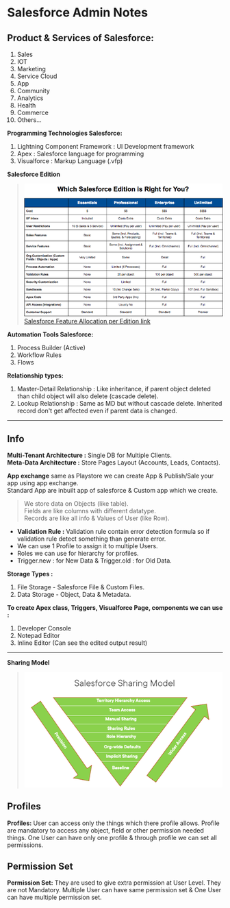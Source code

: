 # Salesforce Admin Notes

## Product & Services of Salesforce:

1. Sales
2. IOT
3. Marketing
4. Service Cloud
5. App
6. Community
7. Analytics
8. Health
9. Commerce
10. Others...

**Programming Technologies Salesforce:**

1. Lightning Component Framework : UI Development framework
2. Apex : Salesforce language for programming
3. Visualforce : Markup Language (.vfp)

**Salesforce Edition** 

> ![Salesforce Edition](../Assets/Salesforce%20Editions.png)
> [Salesforce Feature Allocation per Edition link](https://help.salesforce.com/s/articleView?id=sf.overview_limits_general.htm&type=5&language=en_US)


**Automation Tools Salesforce:**

1. Process Builder (Active)
2. Workflow Rules
3. Flows

**Relationship types:**

1. Master-Detail Relationship : Like inheritance, if parent object deleted than child object will also delete (cascade delete).
2. Lookup Relationship : Same as MD but without cascade delete. Inherited record don't get affected even if parent data is changed.

---

## Info

**Multi-Tenant Architecture :** Single DB for Multiple Clients.  
**Meta-Data Architecture :** Store Pages Layout (Accounts, Leads, Contacts).

**App exchange** same as Playstore we can create App & Publish/Sale your app using app exchange.  
Standard App are inbuilt app of salesforce & Custom app which we create.  

> We store data on Objects (like table).  
> Fields are like columns with different datatype.  
> Records are like all info & Values of User (like Row).
  
* **Validation Rule :** Validation rule contain error detection formula so if validation rule detect something than generate error.
* We can use 1 Profile to assign it to multiple Users.
* Roles we can use for hierarchy for profiles.
* Trigger.new : for New Data & Trigger.old : for Old Data.

**Storage Types :**
1. File Storage - Salesforce File & Custom Files.
2. Data Storage - Object, Data & Metadata. 

**To create Apex class, Triggers, Visualforce Page, components we can use :**

1. Developer Console
2. Notepad Editor
3. Inline Editor (Can see the edited output result)

---

**Sharing Model**  

> ![Security Model](../Assets/Security%20Model.png)

## Profiles

**Profiles:** User can access only the things which there profile allows. Profile are mandatory to access any object, field or other permission needed things. One User can have only one profile & through profile we can set all permissions.

## Permission Set

**Permission Set:** They are used to give extra permission at User Level. They are not Mandatory. Multiple User can have same permission set & One User can have multiple permission set.




